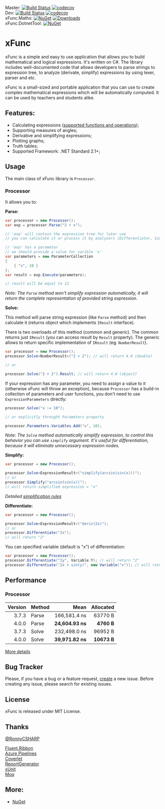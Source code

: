 Master: [![Build Status](https://exit.visualstudio.com/xFunc/_apis/build/status/sys27.xFunc?branchName=master)](https://exit.visualstudio.com/xFunc/_build/latest?definitionId=4&branchName=master) [![codecov](https://codecov.io/gh/sys27/xFunc/branch/master/graph/badge.svg)](https://codecov.io/gh/sys27/xFunc)  
Dev: [![Build Status](https://exit.visualstudio.com/xFunc/_apis/build/status/sys27.xFunc?branchName=dev)](https://exit.visualstudio.com/xFunc/_build/latest?definitionId=4&branchName=dev) [![codecov](https://codecov.io/gh/sys27/xFunc/branch/dev/graph/badge.svg)](https://codecov.io/gh/sys27/xFunc)  
xFunc.Maths: [![NuGet](https://img.shields.io/nuget/v/xFunc.Maths.svg)](https://www.nuget.org/packages/xFunc.Maths) [![Downloads](https://img.shields.io/nuget/dt/xFunc.Maths.svg)](https://www.nuget.org/packages/xFunc.Maths)  
xFunc.DotnetTool: [![NuGet](https://img.shields.io/nuget/v/xFunc.DotnetTool.svg)](https://www.nuget.org/packages/xFunc.DotnetTool)

xFunc
=====

xFunc is a simple and easy to use application that allows you to build mathematical and logical expressions. It's written on C#. The library includes well-documented code that allows developers to parse strings to expression tree, to analyze (derivate, simplify) expressions by using lexer, parser and etc.

xFunc is a small-sized and portable application that you can use to create complex mathematical expressions which will be automatically computed. It can be used by teachers and students alike.

## Features:

* Calculating expressions ([supported functions and operations](https://github.com/sys27/xFunc/wiki/Supported-functions-and-operations));
* Supporting measures of angles;
* Derivative and simplifying expressions;
* Plotting graphs;
* Truth tables;
* Supported Framework: .NET Standard 2.1+;

## Usage

The main class of xFunc library is `Processor`.

### Processor

It allows you to:

**Parse:**

```csharp
var processor = new Processor();
var exp = processor.Parse("2 + x"); 

// 'exp' will contain the expression tree for later use
// you can calculate it or process it by analyzers (Differentiator, Simplifier, etc.)

// 'exp' has a parameter
// we should provide a value for varible 'x'
var parameters = new ParameterCollection
{
    { "x", 10 }
};
var result = exp.Execute(parameters);

// result will be equal to 12
```

_Note: The `Parse` method won't simplify expression automatically, it will return the complete representation of provided string expression._

**Solve:**

This method will parse string expression (like `Parse` method) and then calculate it (returns object which implements `IResult` interface).

There is two overloads of this method (common and generic). The common returns just `IResult` (you can access result by `Result` property). The generic allows to return specific implementation of `IResult` (eg. `NumberResult`).

```csharp
var processor = new Processor();
processor.Solve<NumberResult>("2 + 2"); // will return 4.0 (double)

// or

processor.Solve("2 + 2").Result; // will return 4.0 (object)
```

If your expression has any parameter, you need to assign a value to it (otherwise xFunc will throw an exception), because `Processor` has a build-in collection of parameters and user functions, you don't need to use `ExpressionParameters` directly:

```csharp
processor.Solve("x := 10");

// or explicitly throught Parameters property

processor.Parameters.Variables.Add("x", 10);
```

_Note: The `Solve` method automatically simplify expression, to control this behavior you can use `simplify` argument. It's useful for differentiation, because it will eliminate unnecessary expression nodes._

**Simplify:**

```csharp
var processor = new Processor();

processor.Solve<ExpressionResult>("simplify(arcsin(sin(x)))");
// or
processor.Simplify("arcsin(sin(x))");
// will return simplified expression = "x"
```

_Detailed [simplification rules](https://github.com/sys27/xFunc/wiki/Simplification-rules)_

**Differentiate:**

```csharp
var processor = new Processor();

processor.Solve<ExpressionResult>("deriv(2x)");
// or
processor.Differentiate("2x");
// will return "2"
```

You can specified variable (default is "x") of differentiation:

```csharp
var processor = new Processor();
processor.Differentiate("2y", Variable.Y); // will return "2"
processor.Differentiate("2x + sin(y)", new Variable("x")); // will return "2"
```

## Performance

### Processor

Version | Method |             Mean |   Allocated |
-------:|------- |-----------------:|------------:|
  3.7.3 |  Parse |     166,581.4 ns |     63770 B |
  4.0.0 |  Parse | **24,604.93 ns** |  **4760 B** |
  3.7.3 |  Solve |     232,498.0 ns |     96952 B |
  4.0.0 |  Solve | **39,971.82 ns** | **10673 B** |

[More details](https://github.com/sys27/xFunc/wiki/Performance-Comparison)

## Bug Tracker

Please, if you have a bug or a feature request, [create](https://github.com/sys27/xFunc/issues) a new issue. Before creating any issue, please search for existing issues.

## License

xFunc is released under MIT License.

## Thanks

[@RonnyCSHARP](https://github.com/ronnycsharp)

[Fluent.Ribbon](https://github.com/fluentribbon/Fluent.Ribbon)  
[Azure Pipelines](https://azure.microsoft.com/en-us/services/devops/pipelines/)  
[Coverlet](https://github.com/coverlet-coverage/coverlet)  
[ReportGenerator](https://github.com/danielpalme/ReportGenerator)  
[xUnit](https://github.com/xunit/xunit)  
[Moq](https://github.com/moq/moq4)

## More:

* [NuGet](https://nuget.org/packages?q=xFunc)
